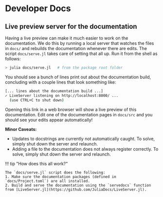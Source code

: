 # Developer Docs

## Live preview server for the documentation

Having a live preview can make it much easier to work on the documentation. We do this by running a local server that watches the files in `docs/` and rebuilds the documentation whenever there are edits. The script `docs/serve.jl` takes care of setting that all up. Run it from the shell as follows:
```bash
> julia docs/serve.jl   # from the package root folder
```
You should see a bunch of lines print out about the documentation build, concluding with a couple lines that look something like:
```bash
[... lines about the documentation build ...]
✓ LiveServer listening on http://localhost:8000/ ...
  (use CTRL+C to shut down)
```
Opening this link in a web browser will show a live preview of this documentation. Edit one of the documentation pages in `docs/src` and you should see your edits appear automatically!

**Minor Caveats:**
- Updates to docstrings are currently not automatically caught. To solve, simply shut down the server and relaunch.
- Adding a file to the documentation does not always register correctly. To solve, simply shut down the server and relaunch.

!!! tip "How does this all work?"

    The `docs/serve.jl` script does the following:
    1. Make sure the documentation packages (defined in `docs/Project.toml`) are all installed.
    2. Build and serve the documentation using the `servedocs` function from [LiveServer.jl](https://github.com/JuliaDocs/LiveServer.jl).
